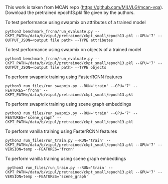 This work is taken from MCAN repo (https://github.com/MILVLG/mcan-vqa). Download the pretrained epoch13.pkl file given by the authors.

To test performance using swapmix on attributes of a trained model 
```
python3 benchmark_frcnn/run_evaluate.py --CKPT_PATH=/data/b/vipul/pretrained/ckpt_small/epoch13.pkl --GPU='7' --OUTPUT_JSON=<output file path> --TYPE attributes
```

To test performance using swapmix on objects of a trained model 
```
python3 benchmark_frcnn/run_evaluate.py --CKPT_PATH=/data/b/vipul/pretrained/ckpt_small/epoch13.pkl --GPU='7' --OUTPUT_JSON=<output file path> --TYPE objects
```

To perform swapmix training using FasterRCNN features 
```
python3 run_files/run_swapmix.py --RUN='train' --GPU='7' --FEATURES='frcnn' --CKPT_PATH=/data/b/vipul/pretrained/ckpt_small/epoch13.pkl
```

To perform swapmix training using scene graph embeddings 
```
python3 run_files/run_swapmix.py --RUN='train' --GPU='7' --FEATURES='scene_graph' --CKPT_PATH=/data/b/vipul/pretrained/ckpt_small/epoch13.pkl
```

To perform vanilla training using FasterRCNN features 
```
python3 run_files/run_train.py --RUN='train' --CKPT_PATH=/data/b/vipul/pretrained/ckpt_small/epoch13.pkl --GPU='7' --VERSION=temp --FEATURES='frcnn'
```

To perform vanilla training using scene graph embeddings 
```
 python3 run_files/run_train.py --RUN='train' --CKPT_PATH=/data/b/vipul/pretrained/ckpt_small/epoch13.pkl --GPU='7' --VERSION=temp --FEATURES='scene_graph'
```

